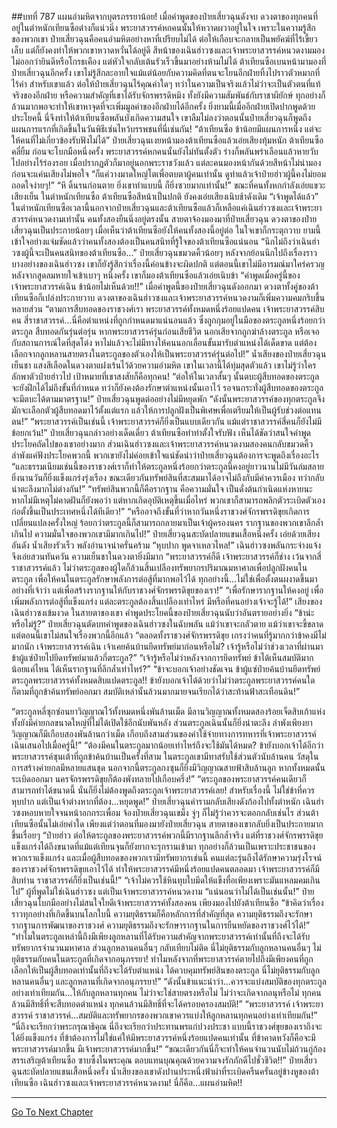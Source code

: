 ##บทที่ 787 แผนอำมหิตจากบุตรภรรยาน้อย!
เมื่อคำพูดของป๋ายเสี่ยวฉุนดังจบ ดวงตาของทุกคนที่อยู่ในตำหนักเทียนซือต่างก็แน่วนิ่ง พระยาสวรรค์หกคนนั้นให้หวาดผวาอยู่ในใจ เพราะในความรู้สึกของพวกเขา ป๋ายเสี่ยวฉุนคือคนอำมหิตอย่างหาที่เปรียบไม่ได้ ต่อให้เกือบจะกลายเป็นพยัคฆ์ที่ไร้เขี้ยวเล็บ แต่ก็ยังคงทำให้พวกเขาหวาดหวั่นได้อยู่ดี
สีหน้าของเฉินฮ่าวซงและเจ้าพระยาสวรรค์หนวดงามมองไม่ออกว่ายินดีหรือโกรธเคือง แต่หัวใจกลับเต้นรัวเร็วขึ้นมาอย่างห้ามไม่ได้
ต้าเทียนซือเบนหน้ามามองที่ป๋ายเสี่ยวฉุนอีกครั้ง เขาไม่รู้สึกละอายใจแม้แต่น้อยกับความคิดที่ตนจะโยนอีกฝ่ายทิ้งไปราวตัวหมากที่ไร้ค่า สำหรับเขาแล้ว ต่อให้ป๋ายเสี่ยวฉุนไร้คุณค่าใดๆ ทว่าในความเป็นจริงแล้วไม่ว่าจะเป็นตัวตนที่แท้จริงของอีกฝ่าย หรือความสำคัญที่เขาได้รับจักรพรรดิหมิง ทั้งยังมีความสัมพันธ์กับราชาผียักษ์ ทุกอย่างก็ล้วนมากพอจะทำให้เขาหาจุดที่จะเพิ่มมูลค่าของอีกฝ่ายได้อีกครั้ง
ยิ่งยามนี้เมื่ออีกฝ่ายเปิดปากพูดด้วยประโยคนี้ นี่จึงทำให้ต้าเทียนซือพลันบังเกิดความสนใจ เขาลืมไม่ลงว่าตอนนั้นป๋ายเสี่ยวฉุนก็พูดถึงแผนการแรกที่เกิดขึ้นในวันพิธีเซ่นไหว้บรรพชนที่นี่เช่นกัน!
“ต้าเทียนซือ ข้าน้อยมีแผนการหนึ่ง แต่จะให้คนที่ไม่เกี่ยวข้องรับฟังไม่ได้” ป๋ายเสี่ยวฉุนเงยหน้ามองต้าเทียนซือแล้วเอ่ยเสียงทุ้มหนัก
ต้าเทียนซือคลี่ยิ้ม ก่อนจะโบกมือหนึ่งครั้ง พระยาสวรรค์หกคนนั้นยังไม่ทันตั้งตัว ร่างก็พลันพร่าเลือนแล้วหายวับไปอย่างไร้ร่องรอย เมื่อปรากฏตัวก็มาอยู่นอกพระราชวังแล้ว
แต่ละคนมองหน้ากันด้วยสีหน้าไม่น่ามอง ก่อนจะแค่นเสียงไม่พอใจ
“ก็แค่วางมาดใหญ่โตเพื่อตบตาผู้คนเท่านั้น ดูท่าแล้วเจ้าป๋ายฮ่าวผู้นี้คงไม่ยอมถอดใจง่ายๆ!”
“หึ ดิ้นรนก่อนตาย ยิ่งเขาทำแบบนี้ ก็ยิ่งซวยมากเท่านั้น!”
ขณะที่คนทั้งหกกำลังเอ่ยแขวะเสียงเย็น ในตำหนักเทียนซือ ต้าเทียนซือสีหน้าเป็นปกติ ยังคงเอ่ยเสียงเนิบช้าดังเดิม
“เจ้าพูดได้แล้ว”
ในตำหนักเทียนซือเวลานี้นอกจากป๋ายเสี่ยวฉุนและต้าเทียนซือแล้วก็เหลือแค่เฉินฮ่าวซงและเจ้าพระยาสวรรค์หนวดงามเท่านั้น คนทั้งสองยืนนิ่งอยู่ตรงนั้น สายตาจ้องมองมาที่ป๋ายเสี่ยวฉุน
ดวงตาของป๋ายเสี่ยวฉุนเป็นประกายน้อยๆ เมื่อเห็นว่าต้าเทียนซือยังให้คนทั้งสองนี้อยู่ต่อ ในใจเขาก็กระตุกวาบ ยามนี้เข้าใจอย่างแจ่มชัดแล้วว่าคนทั้งสองต้องเป็นคนสนิทที่รู้ใจของต้าเทียนซือแน่นอน
“นึกไม่ถึงว่าเฉินฮ่าวซงผู้นี้จะเป็นคนสนิทของต้าเทียนซือ...” ป๋ายเสี่ยวฉุนขมวดคิ้วน้อยๆ หลังจากย้อนนึกไปถึงเรื่องราวบางอย่างของเฉินฮ่าวซง เขาก็ยังรู้สึกว่าเรื่องนี้ค่อนข้างจะผิดปกติ แต่ตอนนี้เขาไม่มีอารมณ์มาใคร่ครวญ หลังจากสูดลมหายใจเข้าเบาๆ หนึ่งครั้ง เขาก็มองต้าเทียนซือแล้วเอ่ยเนิบข้า
“คำพูดเมื่อครู่นี้ของเจ้าพระยาสวรรค์เฉิน ข้าน้อยไม่เห็นด้วย!!” เมื่อคำพูดนี้ของป๋ายเสี่ยวฉุนดังออกมา ดวงตาทั้งคู่ของต้าเทียนซือก็เปล่งประกายวาบ ดวงตาของเฉินฮ่าวซงและเจ้าพระยาสวรรค์หนวดงามก็เพิ่มความคมกริบขึ้นหลายส่วน
“ตามการสืบทอดของราชวงศ์เรา พระยาสวรรค์ทั้งหมดหนึ่งร้อยแปดคน เจ้าพระยาสวรรค์สิบคน สี่ราชาสวรรค์...นี่คือตำแหน่งที่ถูกกำหนดมาแน่นอนแล้ว ซึ่งถูกกุมอยู่ในมือของตระกูลหนึ่งร้อยกว่าตระกูล สืบทอดกันรุ่นต่อรุ่น หากพระยาสวรรค์รุ่นก่อนเสียชีวิต นอกเสียจากถูกฆ่าล้างตระกูล หรือเจอกับสถานการณ์ใดที่สุดโต่ง หาไม่แล้วจะไม่มีทางให้คนนอกเลื่อนขั้นมารับตำแหน่งได้เด็ดขาด แต่ต้องเลือกจากลูกหลานสายตรงในตระกูลของตัวเองให้เป็นพระยาสวรรค์รุ่นต่อไป!” น้ำเสียงของป๋ายเสี่ยวฉุนเย็นชา แสงสีเลือดในดวงตาแฝงเร้นไว้ด้วยความอำมหิต เขาในเวลานี้ได้ทุ่มสุดตัวแล้ว เขาไม่รู้ว่าใครลักพาตัวป๋ายฮ่าวไป เป้าหมายที่เขาสงสัยก็คือทุกคน!
“ต่อให้ในเวลาสั้นๆ นั้นตบะผู้สืบทอดของตระกูลจะยังฝึกได้ไม่ถึงขั้นที่กำหนด ทว่าก็ยังคงต้องรักษาตำแหน่งนั้นเอาไว้ รอจนกระทั่งผู้สืบทอดของตระกูลจะมีตบะได้ตามมาตรฐาน!” ป๋ายเสี่ยวฉุนพูดต่ออย่างไม่มีหยุดพัก
“ดังนั้นพระยาสวรรค์ของทุกตระกูลจึงมักจะเลือกตัวผู้สืบทอดมาไว้ตั้งแต่แรก แล้วให้การปลูกฝังเป็นพิเศษเพื่อเตรียมให้เป็นผู้รับช่วงต่อแทนตน!”
“พระยาสวรรค์เป็นเช่นนี้ เจ้าพระยาสวรรค์ก็ยิ่งเป็นแบบเดียวกัน แม้แต่ราชาสวรรค์สี่คนก็ยังไม่มีข้อยกเว้น!” ป๋ายเสี่ยวฉุนกล่าวอย่างเด็ดเดี่ยว ต้าเทียนซือทำท่าตั้งใจรับฟัง เห็นได้ชัดว่าสนใจคำพูดประโยคถัดไปของเขาอย่างมาก
ส่วนเฉินฮ่าวซงและเจ้าพระยาสวรรค์หนวดงามสองคนกลับขมวดคิ้ว ลำพังแค่ฟังประโยคพวกนี้ พวกเขายังไม่ค่อยเข้าใจแน่ชัดน่าว่าป๋ายเสี่ยวฉุนต้องการจะพูดถึงเรื่องอะไร
“และธรรมเนียมเช่นนี้ของราชวงศ์เราก็ทำให้ตระกูลหนึ่งร้อยกว่าตระกูลนี้คงอยู่ยาวนานไม่มีวันล่มสลาย ยิ่งนานวันก็ยิ่งแข็งแกร่งรุ่งเรือง ขณะเดียวกันทรัพย์สินที่สะสมมาได้อาจไม่ถึงกับมีค่าควรเมือง ทว่ากลับน่าตะลึงมากไม่ต่างกัน!”
“ทรัพย์สินพวกนี้ก็คือรากฐาน คือความมั่นใจ เป็นดั่งต้นกำเนิดแห่งหายนะ หากไม่มีเหตุไม่คาดฝันก็ยังพอว่า แต่หากเกิดอุบัติเหตุขึ้นเมื่อไหร่ พวกเขาก็สามารถพลิกตัวระเบิดตัวเอง ก่อตั้งขึ้นเป็นประเทศหนึ่งได้ทีเดียว!”
“หรืออาจถึงขั้นที่ว่าหากวันหนึ่งราชวงศ์จักรพรรดิขุยเกิดการเปลี่ยนแปลงครั้งใหญ่ ร้อยกว่าตระกูลนี้ก็สามารถกลายมาเป็นเจ้าผู้ครองนคร รากฐานของพวกเขาลึกล้ำเกินไป ความมั่นใจของพวกเขามีมากเกินไป!” ป๋ายเสี่ยวฉุนสะบัดปลายแขนเสื้อหนึ่งครั้ง เอ่ยด้วยเสียงอันดัง น้ำเสียงรัวเร็ว พลังอำนาจน่าครั่นคร้าม
“หุบปาก พูดจาเหลวไหล!” เฉินฮ่าวซงพลันกระจ่างแจ้งจึงเอ่ยสวนทันควัน ความเย็นชาในดวงตายิ่งมีมาก
“พระยาสวรรค์ก็ดี เจ้าพระยาสวรรค์ก็ช่าง เว้นจากสี่ราชาสวรรค์แล้ว ไม่ว่าตระกูลของผู้ใดก็ล้วนสิ้นเปลืองทรัพยากรปริมาณมหาศาลเพื่อปลูกฝังคนในตระกูล เพื่อให้คนในตระกูลรักษาพลังการต่อสู้ที่มากพอไว้ได้ ทุกอย่างนี้...ไม่ใช่เพื่อตั้งตนผงาดขึ้นมาอย่างที่เจ้าว่า แต่เพื่อสร้างรากฐานให้กับราชวงศ์จักรพรรดิขุยของเรา!”
“เพื่อรักษารากฐานให้คงอยู่ เพื่อเพิ่มพลังการต่อสู้ที่แข็งแกร่ง แต่ละตระกูลต้องสิ้นเปลืองเท่าไหร่ มีหรือที่คนอย่างเจ้าจะรู้ได้!” เสียงของเฉินฮ่าวซงเข้มงวด ในสายตาของเขา คำพูดประโยคนี้ของป๋ายเสี่ยวฉุนนับว่าอันตรายอย่างยิ่ง
“ข้าน่ะหรือไม่รู้?” ป๋ายเสี่ยวฉุนตัดบทคำพูดของเฉินฮ่าวซงในฉับพลัน แม้ว่าเขาจะกลัวตาย แม้ว่าเขาจะขี้ขลาด แต่ตอนนี้เขาไม่สนใจเรื่องพวกนี้อีกแล้ว
“ตลอดทั้งราชวงศ์จักรพรรดิขุย เกรงว่าคนที่รู้มากกว่าข้าคงมีไม่มากนัก เจ้าพระยาสวรรค์เฉิน เจ้าเคยค้นบ้านยึดทรัพย์มาก่อนหรือไม่? เจ้ารู้หรือไม่ว่าช่วงเวลาที่ผ่านมา ข้าผู้แซ่ป๋ายไปยึดทรัพย์มาแล้วกี่ตระกูล?”
“เจ้ารู้หรือไม่ว่าหลังจากการยึดทรัพย์ ข้าได้เห็นสมบัติมากน้อยแค่ไหน ได้เห็นรากฐานที่ลึกล้ำเท่าไหร่?”
“ข้าจะบอกเจ้าอย่างชัดเจน ข้าผู้แซ่ป๋ายค้นบ้านยึดทรัพย์ตระกูลพระยาสวรรค์ทั้งหมดสิบแปดตระกูล!! ข้ายังบอกเจ้าได้ด้วยว่าไม่ว่าตระกูลพระยาสวรรค์คนใดก็ตามที่ถูกข้าค้นทรัพย์ออกมา สมบัติเหล่านั้นล้วนมากมายจนเรียกได้ว่าสะท้านฟ้าสะเทือนดิน!”

“ตระกูลหลี่ซุกซ่อนยาวิญญาณไว้ทั้งหมดหนึ่งพันล้านเม็ด มีลานวิญญาณทั้งหมดสองร้อยเจ็ดสิบเก้าแห่ง ทั้งยังมีค่ายกลขนาดใหญ่ที่ไม่ได้เปิดใช้อีกนับพันหลัง ส่วนตระกูลเฉินนั้นก็ยิ่งน่าตะลึง ลำพังเพียงยาวิญญาณก็มีเกือบสองพันล้านกว่าเม็ด เกือบถึงสามส่วนของค่าใช้จ่ายทางการทหารที่เจ้าพระยาสวรรค์เฉินเสนอไปเมื่อครู่นี้!”
“ต้องมีคนในตระกูลมากน้อยเท่าไหร่ถึงจะใช้มันได้หมด? ข้ายังบอกเจ้าได้อีกว่าพระยาสวรรค์ซุนเต้าที่ถูกข้าค้นบ้านเป็นครั้งที่สาม ในตระกูลเขามีทาสรับใช้ส่วนตัวนับล้านคน วัสดุในการสร้างค่ายกลมีหลายแสนชุด นอกจากนี้ตระกูลกงซุนก็ยิ่งมีวิญญาณสายฟ้าสิบล้านลูก หากทั้งหมดนั้นระเบิดออกมา นครจักรพรรดิขุยก็ต้องพังทลายไปเกือบครึ่ง!”
“ตระกูลของพระยาสวรรค์คนเดียวก็สามารถทำได้ขนาดนี้ นั่นก็ยิ่งไม่ต้องพูดถึงตระกูลเจ้าพระยาสวรรค์เลย! สำหรับเรื่องนี้ ไม่ใช่ข้าที่ควรหุบปาก แต่เป็นเจ้าต่างหากที่ต้อง...หยุดพูด!” ป๋ายเสี่ยวฉุนคำรามกลับเสียงดังก้องไปทั้งตำหนัก เฉินฮ่าวซงหอบหายใจจนหน้าอกกระเพื่อม จ้องป๋ายเสี่ยวฉุนเขม็ง จู่ๆ ก็ไม่รู้ว่าควรจะตอกกลับเช่นไร ส่วนต้าเทียนซือนั้นไม่เอ่ยคำใด เพียงแต่ว่าตอนที่มองมายังป๋ายเสี่ยวฉุน สายตาของเขากลับยิ่งเป็นประกายมากขึ้นเรื่อยๆ
“ป๋ายฮ่าว ต่อให้ตระกูลของพระยาสวรรค์พวกนี้มีรากฐานลึกล้ำจริง แต่ที่ราชวงศ์จักรพรรดิขุยแข็งแกร่งได้ถึงขนาดที่แม้แต่เทียนจุนก็ยังยากจะรุกรานเข้ามา ทุกอย่างก็ล้วนเป็นเพราะประชาชนของพวกเราแข็งแกร่ง และเมื่อผู้สืบทอดของพวกเรามีทรัพยากรเช่นนี้ คนแต่ละรุ่นถึงได้รักษาความรุ่งโรจน์ของราชวงศ์จักรพรรดิขุยเอาไว้ได้ ทำให้พระยาสวรรค์มีหนึ่งร้อยแปดคนตลอดมา เจ้าพระยาสวรรค์ก็มีสิบท่าน ราชาสวรรค์ก็ยิ่งเป็นเช่นนี้!”
“เจ้าไม่ควรใช้หินทุบใบมีดให้แข็งทื่อเพียงเพราะมันแหลมคมเกินไป” ผู้ที่พูดไม่ใช่เฉินฮ่าวซง แต่เป็นเจ้าพระยาสวรรค์หนวดงาม
“แน่นอนว่าไม่ได้เป็นเช่นนั้น!” ป๋ายเสี่ยวฉุนโบกมืออย่างไม่สนใจใยดีเจ้าพระยาสวรรค์ทั้งสองคน เพียงมองไปยังต้าเทียนซือ
“ข้าคิดว่าเรื่องราวทุกอย่างที่เกิดขึ้นบนโลกใบนี้ ความยุติธรรมก็คือหลักการที่สำคัญที่สุด ความยุติธรรมถึงจะรักษารากฐานการพัฒนาของราชวงศ์ ความยุติธรรมถึงจะรักษารากฐานในการยืนหยัดของราชวงศ์ไว้ได้!”
“ทำไมในตระกูลเหล่านี้ถึงมีเพียงลูกหลานที่ได้รับความสำคัญจากพระยาสวรรค์เท่านั้นที่ถึงจะได้รับทรัพยากรจำนวนมหาศาล ส่วนลูกหลานคนอื่นๆ กลับเทียบไม่ติด นี่ไม่ยุติธรรมกับลูกหลานคนอื่นๆ ไม่ยุติธรรมกับคนในตระกูลที่เกิดจากอนุภรรยา!
ทำไมหลังจากที่พระยาสวรรค์ตายไปถึงมีเพียงคนที่ถูกเลือกให้เป็นผู้สืบทอดเท่านั้นที่ถึงจะได้รับตำแหน่ง ได้ควบคุมทรัพย์สินของตระกูล นี่ไม่ยุติธรรมกับลูกหลานคนอื่นๆ และลูกหลานที่เกิดจากอนุภรรยา!”
“ดังนั้นข้าแนะนำว่า...ควรจะแบ่งสมบัติของทุกตระกูลอย่างเท่าเทียมกัน...ให้กับลูกหลานทุกคน ไม่ว่าจะใช่สายตรงหรือไม่ ไม่ว่าจะเกิดจากอนุหรือไม่ ทุกคนล้วนมีสิทธิ์ที่จะสืบทอดตำแหน่ง ทุกคนล้วนมีสิทธิ์ที่จะได้ครอบครองสมบัติ!”
“พระยาสวรรค์ เจ้าพระยาสวรรค์ ราชาสวรรค์...สมบัติและทรัพยากรของพวกเขาควรแบ่งให้ลูกหลานทุกคนอย่างเท่าเทียมกัน!”
“นี่ถึงจะเรียกว่าพระกรุณาธิคุณ นี่ถึงจะเรียกว่าประทานพรแก่ปวงประชา แบบนี้ราชวงศ์ขุยของเราถึงจะได้ยิ่งแข็งแกร่ง ที่ข้าต้องการไม่ใช่แค่ให้มีพระยาสวรรค์หนึ่งร้อยแปดคนเท่านั้น ที่ข้าคาดหวังก็คือจะมีพระยาสวรรค์มากขึ้น มีเจ้าพระยาสวรรค์มากขึ้น!”
“ขณะเดียวกันนี่ก็จะทำให้คนจำนวนนับไม่ถ้วนกู่ก้องสรรเสริญต้าเทียนซือ ซาบซึ้งในพระคุณ ตอบแทนบุณคุณด้วยความจงรักภักดีไปชั่วชีวิต!!” ป๋ายเสี่ยวฉุนสะบัดปลายแขนเสื้อหนึ่งครั้ง น้ำเสียงของเขาดังปานประหนึ่งฟ้าผ่าที่ระเบิดครืนครั่นอยู่ข้างหูของต้าเทียนซือ เฉินฮ่าวซงและเจ้าพระยาสวรรค์หนวดงาม!
นี่ก็คือ...แผนอำมหิต!!

------


[Go To Next Chapter]( ./225.md)
